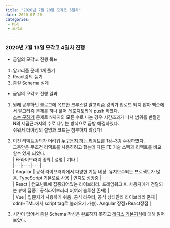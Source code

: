 ```yaml
---
title: "2020년 7월 20일 모각코 5일차"
date: 2020-07-20
categories: 
 - MGK
 - 모각코
---  
```

 
### 2020년 7월 13일 모각코 4일차 진행  
+ 금일의 모각코 진행 목표  
 1. 알고리즘 문제 1개 풀기  
 2. React강의 듣기
 3. 종설 Schema 설계
   
+ 금일의 모각코 진행 결과  
 1. 원래 공부하던 블로그에 목표한 크루스칼 알고리즘 강의가 업로드 되지 않아 백준에서 알고리즘 문제를 하나 풀어 [레포지토리](https://github.com/cnu-pai/2020SUMMER-AlgorithmStudy/blob/master/%EC%B5%9C%EC%88%98%EC%97%B0/p1929.py)에 push 하였다.  
 [소수 구하기](https://www.acmicpc.net/problem/1929) 문제로 N까지의 모든 수로 나눈 경우 시간초과가 나서 범위를 반절인 N의 제곱근까지의 수로 나누는 방식으로 금방 해결하였다.  
 쉬워서 더이상의 설명과 코드는 첨부하지 않겠다!  
 2. 이전 리액트강의가 어려워 [누구든지 하는 리액트](https://www.youtube.com/playlist?list=PL9FpF_z-xR_E4rxYMMZx5cOpwaiwCzWUH)를 1강~3강 수강하였다.  
 그동안은 무조건 리액트를 사용하려고 했는데 다른 FE 기술 스택과 리액트를 비교할수 있게 되었다.  
 | FE라이브러리 종류 | 설명 | 기타 |  
 |---|:---:|---:|  
 | Angular | 공식 라이브러리에서 다양한 기능 내장. 유지보수되는 프로젝트가 많음. TypeScript 기본으로 사용 | 인지도 성장중 |  
 | React | 컴포넌트에 집중되어있는 라이브러리. 프레임워크 X. 사용자에게 전달되는 뷰에 집중 | 공식라이브러리 x(여러 솔루션 존재) |  
 | Vue | 입문자가 사용하기 쉬움. 공식 라우터, 공식 상태관리 라이브러리 존재 | cdn(HTML에서 script tag로 불러오기 가능). Angular 장점+React장점 |  
 
 3. 시간이 없어서 종설 Schema 작성은 완료하지 못하고 [레디스 기본지식](https://medium.com/garimoo/%EA%B0%9C%EB%B0%9C%EC%9E%90%EB%A5%BC-%EC%9C%84%ED%95%9C-%EB%A0%88%EB%94%94%EC%8A%A4-%ED%8A%9C%ED%86%A0%EB%A6%AC%EC%96%BC-01-92aaa24ca8cc)에 대해 읽어보았다.  
  
